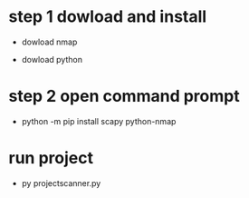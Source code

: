 
# step 1 dowload and install

- dowload nmap

- dowload python

# step 2 open command prompt

- python -m pip install scapy python-nmap

 # run project
- py projectscanner.py
  

